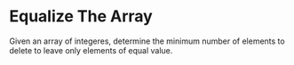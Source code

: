 # Equalize The Array 

Given an array of integeres, determine the minimum number of elements to delete to leave only elements of equal value.